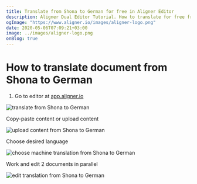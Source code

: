 ```yaml
---
title: Translate from Shona to German for free in Aligner Editor
description: Aligner Dual Editor Tutorial. How to translate for free from Shona to German. Aligner is multilingual document management platform. 
ogImage: "https://www.aligner.io/images/aligner-logo.png"
date: 2020-05-06T07:09:21+03:00
image: ../images/aligner-logo.png
onBlog: true
---
```


# How to translate document from Shona to German

1. Go to editor at [app.aligner.io](https://app.aligner.io "Aligner App web page")

![translate from Shona to German](../aligner-blank-editor.png "translate from Shona to German")

Copy-paste content or upload content

![upload content from Shona to German](../aligner-uploaded-document.png "upload content from Shona to German")

Choose desired language

![choose machine translation from Shona to German](../aligner-language-dropdown.png "choose machine translation from Shona to German")

Work and edit 2 documents in parallel

![edit translation from Shona to German](../aligner-double-sitded-editor.png "edit translation from Shona to German")

